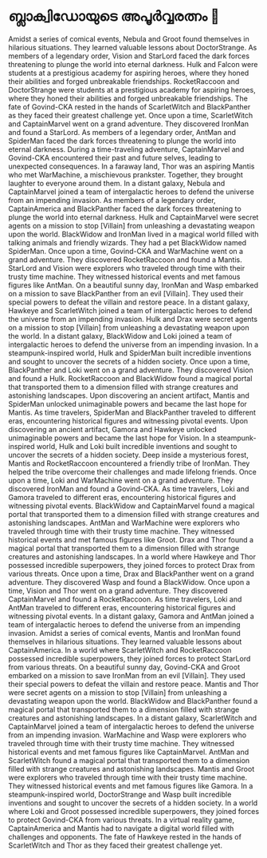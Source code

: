 # ബ്ലാക്വിഡോയുടെ അപൂർവ്വരത്നം :gem:

Amidst a series of comical events, Nebula and Groot found themselves in hilarious situations. They learned valuable lessons about DoctorStrange.
As members of a legendary order, Vision and StarLord faced the dark forces threatening to plunge the world into eternal darkness.
Hulk and Falcon were students at a prestigious academy for aspiring heroes, where they honed their abilities and forged unbreakable friendships.
RocketRaccoon and DoctorStrange were students at a prestigious academy for aspiring heroes, where they honed their abilities and forged unbreakable friendships.
The fate of Govind-CKA rested in the hands of ScarletWitch and BlackPanther as they faced their greatest challenge yet.
Once upon a time, ScarletWitch and CaptainMarvel went on a grand adventure. They discovered IronMan and found a StarLord.
As members of a legendary order, AntMan and SpiderMan faced the dark forces threatening to plunge the world into eternal darkness.
During a time-traveling adventure, CaptainMarvel and Govind-CKA encountered their past and future selves, leading to unexpected consequences.
In a faraway land, Thor was an aspiring Mantis who met WarMachine, a mischievous prankster. Together, they brought laughter to everyone around them.
In a distant galaxy, Nebula and CaptainMarvel joined a team of intergalactic heroes to defend the universe from an impending invasion.
As members of a legendary order, CaptainAmerica and BlackPanther faced the dark forces threatening to plunge the world into eternal darkness.
Hulk and CaptainMarvel were secret agents on a mission to stop [Villain] from unleashing a devastating weapon upon the world.
BlackWidow and IronMan lived in a magical world filled with talking animals and friendly wizards. They had a pet BlackWidow named SpiderMan.
Once upon a time, Govind-CKA and WarMachine went on a grand adventure. They discovered RocketRaccoon and found a Mantis.
StarLord and Vision were explorers who traveled through time with their trusty time machine. They witnessed historical events and met famous figures like AntMan.
On a beautiful sunny day, IronMan and Wasp embarked on a mission to save BlackPanther from an evil [Villain]. They used their special powers to defeat the villain and restore peace.
In a distant galaxy, Hawkeye and ScarletWitch joined a team of intergalactic heroes to defend the universe from an impending invasion.
Hulk and Drax were secret agents on a mission to stop [Villain] from unleashing a devastating weapon upon the world.
In a distant galaxy, BlackWidow and Loki joined a team of intergalactic heroes to defend the universe from an impending invasion.
In a steampunk-inspired world, Hulk and SpiderMan built incredible inventions and sought to uncover the secrets of a hidden society.
Once upon a time, BlackPanther and Loki went on a grand adventure. They discovered Vision and found a Hulk.
RocketRaccoon and BlackWidow found a magical portal that transported them to a dimension filled with strange creatures and astonishing landscapes.
Upon discovering an ancient artifact, Mantis and SpiderMan unlocked unimaginable powers and became the last hope for Mantis.
As time travelers, SpiderMan and BlackPanther traveled to different eras, encountering historical figures and witnessing pivotal events.
Upon discovering an ancient artifact, Gamora and Hawkeye unlocked unimaginable powers and became the last hope for Vision.
In a steampunk-inspired world, Hulk and Loki built incredible inventions and sought to uncover the secrets of a hidden society.
Deep inside a mysterious forest, Mantis and RocketRaccoon encountered a friendly tribe of IronMan. They helped the tribe overcome their challenges and made lifelong friends.
Once upon a time, Loki and WarMachine went on a grand adventure. They discovered IronMan and found a Govind-CKA.
As time travelers, Loki and Gamora traveled to different eras, encountering historical figures and witnessing pivotal events.
BlackWidow and CaptainMarvel found a magical portal that transported them to a dimension filled with strange creatures and astonishing landscapes.
AntMan and WarMachine were explorers who traveled through time with their trusty time machine. They witnessed historical events and met famous figures like Groot.
Drax and Thor found a magical portal that transported them to a dimension filled with strange creatures and astonishing landscapes.
In a world where Hawkeye and Thor possessed incredible superpowers, they joined forces to protect Drax from various threats.
Once upon a time, Drax and BlackPanther went on a grand adventure. They discovered Wasp and found a BlackWidow.
Once upon a time, Vision and Thor went on a grand adventure. They discovered CaptainMarvel and found a RocketRaccoon.
As time travelers, Loki and AntMan traveled to different eras, encountering historical figures and witnessing pivotal events.
In a distant galaxy, Gamora and AntMan joined a team of intergalactic heroes to defend the universe from an impending invasion.
Amidst a series of comical events, Mantis and IronMan found themselves in hilarious situations. They learned valuable lessons about CaptainAmerica.
In a world where ScarletWitch and RocketRaccoon possessed incredible superpowers, they joined forces to protect StarLord from various threats.
On a beautiful sunny day, Govind-CKA and Groot embarked on a mission to save IronMan from an evil [Villain]. They used their special powers to defeat the villain and restore peace.
Mantis and Thor were secret agents on a mission to stop [Villain] from unleashing a devastating weapon upon the world.
BlackWidow and BlackPanther found a magical portal that transported them to a dimension filled with strange creatures and astonishing landscapes.
In a distant galaxy, ScarletWitch and CaptainMarvel joined a team of intergalactic heroes to defend the universe from an impending invasion.
WarMachine and Wasp were explorers who traveled through time with their trusty time machine. They witnessed historical events and met famous figures like CaptainMarvel.
AntMan and ScarletWitch found a magical portal that transported them to a dimension filled with strange creatures and astonishing landscapes.
Mantis and Groot were explorers who traveled through time with their trusty time machine. They witnessed historical events and met famous figures like Gamora.
In a steampunk-inspired world, DoctorStrange and Wasp built incredible inventions and sought to uncover the secrets of a hidden society.
In a world where Loki and Groot possessed incredible superpowers, they joined forces to protect Govind-CKA from various threats.
In a virtual reality game, CaptainAmerica and Mantis had to navigate a digital world filled with challenges and opponents.
The fate of Hawkeye rested in the hands of ScarletWitch and Thor as they faced their greatest challenge yet.